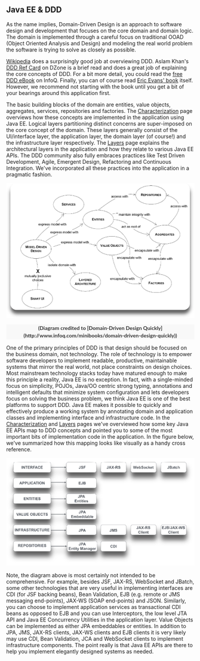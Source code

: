 ## Java EE & DDD
As the name implies, Domain-Driven Design is an approach to software design and development that focuses on the core domain and domain logic. The domain is implemented through a careful focus on traditional OOAD (Object Oriented Analysis and Design) and modeling the real world problem the software is trying to solve as closely as possible.

[Wikipedia](http://en.wikipedia.org/wiki/Domain-driven_design) does a surprisingly good job at overviewing DDD. Aslam Khan's [DDD Ref Card](http://refcardz.dzone.com/refcardz/getting-started-domain-driven) on DZone is a brief read and does a great job of explaining the core concepts of DDD. For a bit more detail, you could read the [free DDD eBook](http://www.infoq.com/minibooks/domain-driven-design-quickly) on InfoQ. Finally, you can of course read [Eric Evans' book](http://www.amazon.com/Domain-Driven-Design-Tackling-Complexity-Software/dp/0321125215) itself. However, we recommend not starting with the book until you get a bit of your bearings around this application first.

The basic building blocks of the domain are entities, value objects, aggregates, services, repositories and factories. The [Characterization](https://java.net/projects/cargotracker/pages/Characterization) page overviews how these concepts are implemented in the application using Java EE. Logical layers partitioning distinct concerns are super-imposed on the core concept of the domain. These layers generally consist of the UI/interface layer, the application layer, the domain layer (of course!) and the infrastructure layer respectively. The [Layers](architecture/layers.md) page explains the architectural layers in the application and how they relate to various Java EE APIs. The DDD community also fully embraces practices like Test Driven Development, Agile, Emergent Design, Refactoring and Continuous Integration. We've incorporated all these practices into the application in a pragmatic fashion.

![Alt text](ddd-diagram.png)

<center style="box-sizing: border-box; color: rgb(51, 51, 51); font-family: Lato, 'Helvetica Neue', Helvetica, Arial, sans-serif; font-size: 14px; font-style: normal; font-variant: normal; font-weight: bold; letter-spacing: normal; line-height: 20px; orphans: auto; text-indent: 0px; text-transform: none; white-space: normal; widows: 1; word-spacing: 0px; -webkit-text-stroke-width: 0px; background-color: rgb(248, 248, 248);">(Diagram credited to [Domain-Driven Design Quickly](http://www.infoq.com/minibooks/domain-driven-design-quickly))</center>  

One of the primary principles of DDD is that design should be focused on the business domain, not technology. The role of technology is to empower software developers to implement readable, productive, maintainable systems that mirror the real world, not place constraints on design choices. Most mainstream technology stacks today have matured enough to make this principle a reality, Java EE is no exception. In fact, with a single-minded focus on simplicity, POJOs, Java/OO centric strong typing, annotations and intelligent defaults that minimize system configuration and lets developers focus on solving the business problem, we think Java EE is one of the best platforms to support DDD. Java EE makes it possible to quickly and effectively produce a working system by annotating domain and application classes and implementing interface and infrastructure code. In the [Characterization](characterization/characterization.md) and [Layers](architecture/layers.md) pages we've overviewed how some key Java EE APIs map to DDD concepts and pointed you to some of the most important bits of implementation code in the application. In the figure below, we've summarized how this mapping looks like visually as a handy cross reference.

![Alt text](ddd_javaee.png)

Note, the diagram above is most certainly not intended to be comprehensive. For example, besides JSF, JAX-RS, WebSocket and JBatch, some other technologies that are very useful in implementing interfaces are CDI (for JSF backing beans), Bean Validation, EJB (e.g. remote or JMS messaging end-points), JAX-WS (SOAP end-points) and JSON. Similarly, you can choose to implement application services as transactional CDI beans as opposed to EJB and you can use Interceptors, the low level JTA API and Java EE Concurrency Utilities in the application layer. Value Objects can be implemented as either JPA embeddables or entities. In addition to JPA, JMS, JAX-RS clients, JAX-WS clients and EJB clients it is very likely may use CDI, Bean Validation, JCA and WebSocket clients to implement infrastructure components. The point really is that Java EE APIs are there to help you implement elegantly designed systems as needed.
